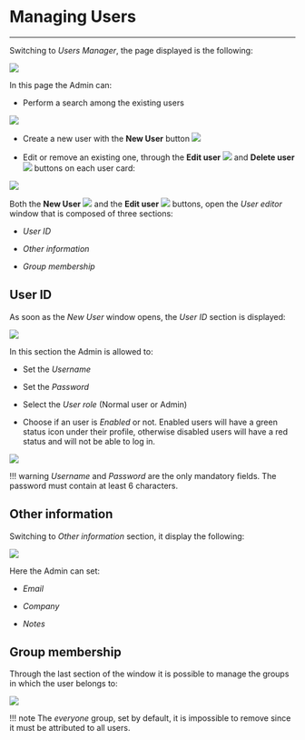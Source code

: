# Managing Users

****************

Switching to *Users Manager*, the page displayed is the following:

<img src="../img/managing-users/manager-page.jpg" class="ms-docimage"/>

In this page the Admin can:

* Perform a search among the existing users

<img src="../img/managing-users/search-users.jpg" class="ms-docimage" style="max-width:500px;"/>

* Create a new user with the **New User** button <img src="../img/button/new-user.jpg" class="ms-docbutton"/>

* Edit or remove an existing one, through the **Edit user** <img src="../img/button/edit-icon.jpg" class="ms-docbutton"/> and **Delete user** <img src="../img/button/delete-icon.jpg" class="ms-docbutton" /> buttons on each user card:

<img src="../img/managing-users/edit-user.jpg" class="ms-docimage"/>

Both the **New User** <img src="../img/button/new-user.jpg" class="ms-docbutton"/> and the **Edit user** <img src="../img/button/edit-icon.jpg" class="ms-docbutton"/> buttons, open the *User editor* window that is composed of three sections:

* *User ID*

* *Other information*

* *Group membership*

## User ID

As soon as the *New User* window opens, the *User ID* section is displayed:

<img src="../img/managing-users/popup-user.jpg" class="ms-docimage"/>

In this section the Admin is allowed to:

* Set the *Username*

* Set the *Password*

* Select the *User role* (Normal user or Admin)

* Choose if an user is *Enabled* or not. Enabled users will have a green status icon under their profile, otherwise disabled users will have a red status and will not be able to log in.

<img src="../img/managing-users/user-status.jpg" class="ms-docimage"/>

!!! warning
    *Username* and *Password* are the only mandatory fields. The password must contain at least 6 characters.

## Other information

Switching to *Other information* section, it display the following:

<img src="../img/managing-users/other-info.jpg" class="ms-docimage"/>

Here the Admin can set:

* *Email*

* *Company*

* *Notes*

## Group membership

Through the last section of the window it is possible to manage the groups in which the user belongs to:

<img src="../img/managing-users/sel-groups.gif" class="ms-docimage"/>

!!! note
    The *everyone* group, set by default, it is impossible to remove since it must be attributed to all users.
